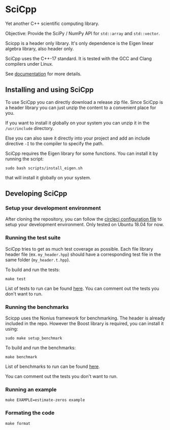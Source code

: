 # SciCpp

Yet another C++ scientific computing library.

Objective: Provide the SciPy / NumPy API for `std::array` and `std::vector`.

Scicpp is a header only library.
It's only dependence is the Eigen linear algebra library, also header only.

SciCpp uses the C++-17 standard.
It is tested with the GCC and Clang compilers under Linux.

See [documentation](https://tvanderbruggen.github.io/scicpp/) for more details.

## Installing and using SciCpp

To use SciCpp you can directly download a release zip file.
Since SciCpp is a header library you can just unzip the content to a convenient place for you.

If you want to install it globally on your system you can unzip it in the `/usr/include` directory.

Else you can also save it directly into your project and add an include directive `-I` to the compiler to specify the path.

SciCpp requires the Eigen library for some functions.
You can install it by running the script:

```
sudo bash scripts/install_eigen.sh
```

that will install it globally on your system.

## Developing SciCpp

### Setup your development environment

After cloning the repository, you can follow the [circleci configuration file](.circleci/config.yml) to setup your
development environment. Only tested on Ubuntu 18.04 for now.

### Running the test suite

SciCpp tries to get as much test coverage as possible.
Each file library header file (ex. `my_header.hpp`) should have a
corresponding test file in the same folder (`my_header.t.hpp`).

To build and run the tests:

```
make test
```

List of tests to run can be found [here](tests/scicpp_test.cpp).
You can comment out the tests you don't want to run.

### Running the benchmarks

Scicpp uses the Nonius framework for benchmarking.
The header is already included in the repo.
However the Boost library is required, you can install it using:

```
sudo make setup_benchmark
```

To build and run the benchmarks:

```
make benchmark
```

List of benchmarks to run can be found [here](benchmarks/scicpp_benchmark.cpp).

You can comment out the tests you don't want to run.

### Running an example

```
make EXAMPLE=estimate-zeros example
```

### Formating the code

```
make format
```

